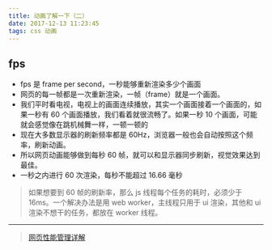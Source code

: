```yaml
---
title: 动画了解一下（二）
date: 2017-12-13 11:23:45
tags: css 动画
---
```


## fps

* fps 是 frame per second，一秒能够重新渲染多少个画面
* 网页的每一帧都是一次重新渲染，一帧（frame）就是一个画面。
* 我们平时看电视，电视上的画面连续播放，其实一个画面接着一个画面的，如果一秒有 60 个画面播放，我们看着就很流畅了。如果一秒 10 个画面，可能就会感觉像在跳机械舞一样，一顿一顿的
* 现在大多数显示器的刷新频率都是 60Hz，浏览器一般也会自动按照这个频率，刷新动画。
* 所以网页动画能够做到每秒 60 帧，就可以和显示器同步刷新，视觉效果达到最佳。
* 一秒之内进行 60 次渲染，每秒不能超过 16.66 毫秒

> 如果想要到 60 帧的刷新率，那么 js 线程每个任务的耗时，必须少于 16ms。一个解决办法是用 web worker，主线程只用于 ui 渲染，其他和 ui 渲染不想干的任务，都放在 worker 线程。

---

> [网页性能管理详解](http://www.ruanyifeng.com/blog/2015/09/web-page-performance-in-depth.html)
